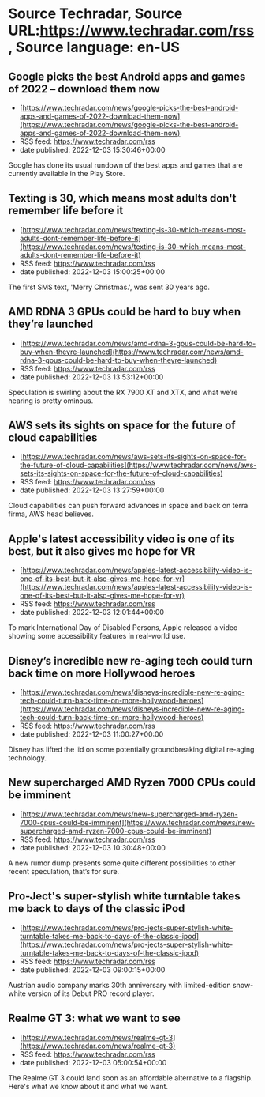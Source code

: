 # Source Techradar, Source URL:https://www.techradar.com/rss, Source language: en-US

## Google picks the best Android apps and games of 2022 – download them now
 - [https://www.techradar.com/news/google-picks-the-best-android-apps-and-games-of-2022-download-them-now](https://www.techradar.com/news/google-picks-the-best-android-apps-and-games-of-2022-download-them-now)
 - RSS feed: https://www.techradar.com/rss
 - date published: 2022-12-03 15:30:46+00:00

Google has done its usual rundown of the best apps and games that are currently available in the Play Store.

## Texting is 30, which means most adults don't remember life before it
 - [https://www.techradar.com/news/texting-is-30-which-means-most-adults-dont-remember-life-before-it](https://www.techradar.com/news/texting-is-30-which-means-most-adults-dont-remember-life-before-it)
 - RSS feed: https://www.techradar.com/rss
 - date published: 2022-12-03 15:00:25+00:00

The first SMS text, 'Merry Christmas.', was sent 30 years ago.

## AMD RDNA 3 GPUs could be hard to buy when they’re launched
 - [https://www.techradar.com/news/amd-rdna-3-gpus-could-be-hard-to-buy-when-theyre-launched](https://www.techradar.com/news/amd-rdna-3-gpus-could-be-hard-to-buy-when-theyre-launched)
 - RSS feed: https://www.techradar.com/rss
 - date published: 2022-12-03 13:53:12+00:00

Speculation is swirling about the RX 7900 XT and XTX, and what we’re hearing is pretty ominous.

## AWS sets its sights on space for the future of cloud capabilities
 - [https://www.techradar.com/news/aws-sets-its-sights-on-space-for-the-future-of-cloud-capabilities](https://www.techradar.com/news/aws-sets-its-sights-on-space-for-the-future-of-cloud-capabilities)
 - RSS feed: https://www.techradar.com/rss
 - date published: 2022-12-03 13:27:59+00:00

Cloud capabilities can push forward advances in space and back on terra firma, AWS head believes.

## Apple's latest accessibility video is one of its best, but it also gives me hope for VR
 - [https://www.techradar.com/news/apples-latest-accessibility-video-is-one-of-its-best-but-it-also-gives-me-hope-for-vr](https://www.techradar.com/news/apples-latest-accessibility-video-is-one-of-its-best-but-it-also-gives-me-hope-for-vr)
 - RSS feed: https://www.techradar.com/rss
 - date published: 2022-12-03 12:01:44+00:00

To mark International Day of Disabled Persons, Apple released a video showing some accessibility features in real-world use.

## Disney’s incredible new re-aging tech could turn back time on more Hollywood heroes
 - [https://www.techradar.com/news/disneys-incredible-new-re-aging-tech-could-turn-back-time-on-more-hollywood-heroes](https://www.techradar.com/news/disneys-incredible-new-re-aging-tech-could-turn-back-time-on-more-hollywood-heroes)
 - RSS feed: https://www.techradar.com/rss
 - date published: 2022-12-03 11:00:27+00:00

Disney has lifted the lid on some potentially groundbreaking digital re-aging technology.

## New supercharged AMD Ryzen 7000 CPUs could be imminent
 - [https://www.techradar.com/news/new-supercharged-amd-ryzen-7000-cpus-could-be-imminent](https://www.techradar.com/news/new-supercharged-amd-ryzen-7000-cpus-could-be-imminent)
 - RSS feed: https://www.techradar.com/rss
 - date published: 2022-12-03 10:30:48+00:00

A new rumor dump presents some quite different possibilities to other recent speculation, that’s for sure.

## Pro-Ject's super-stylish white turntable takes me back to days of the classic iPod
 - [https://www.techradar.com/news/pro-jects-super-stylish-white-turntable-takes-me-back-to-days-of-the-classic-ipod](https://www.techradar.com/news/pro-jects-super-stylish-white-turntable-takes-me-back-to-days-of-the-classic-ipod)
 - RSS feed: https://www.techradar.com/rss
 - date published: 2022-12-03 09:00:15+00:00

Austrian audio company marks 30th anniversary with limited-edition snow-white version of its Debut PRO record player.

## Realme GT 3: what we want to see
 - [https://www.techradar.com/news/realme-gt-3](https://www.techradar.com/news/realme-gt-3)
 - RSS feed: https://www.techradar.com/rss
 - date published: 2022-12-03 05:00:54+00:00

The Realme GT 3 could land soon as an affordable alternative to a flagship. Here's what we know about it and what we want.

